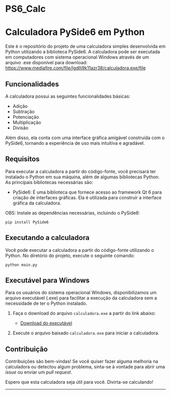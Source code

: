 # PS6_Calc

# Calculadora PySide6 em Python

Este é o repositório do projeto de uma calculadora simples desenvolvida em Python utilizando a biblioteca PySide6. A calculadora pode ser executada em computadores com sistema operacional Windows através de um arquivo .exe disponível para download:
https://www.mediafire.com/file/lgdllj9k11azr38/calculadora.exe/file

## Funcionalidades

A calculadora possui as seguintes funcionalidades básicas:
- Adição
- Subtração
- Potenciação
- Multiplicação
- Divisão

Além disso, ela conta com uma interface gráfica amigável construída com o PySide6, tornando a experiência de uso mais intuitiva e agradável.

## Requisitos

Para executar a calculadora a partir do código-fonte, você precisará ter instalado o Python em sua máquina, além de algumas bibliotecas Python. As principais bibliotecas necessárias são:
- PySide6: É uma biblioteca que fornece acesso ao framework Qt 6 para criação de interfaces gráficas. Ela é utilizada para construir a interface gráfica da calculadora.

OBS: Instale as dependências necessárias, incluindo o PySide6:

```
pip install PySide6
```

## Executando a calculadora

Você pode executar a calculadora a partir do código-fonte utilizando o Python. No diretório do projeto, execute o seguinte comando:

```
python main.py
```

## Executável para Windows

Para os usuários do sistema operacional Windows, disponibilizamos um arquivo executável (.exe) para facilitar a execução da calculadora sem a necessidade de ter o Python instalado.

1. Faça o download do arquivo `calculadora.exe` a partir do link abaixo:
   - [Download do executável](link_para_download)

2. Execute o arquivo baixado `calculadora.exe` para iniciar a calculadora.

## Contribuição

Contribuições são bem-vindas! Se você quiser fazer alguma melhoria na calculadora ou detectou algum problema, sinta-se à vontade para abrir uma *issue* ou enviar um *pull request*.

Espero que esta calculadora seja útil para você. Divirta-se calculando!

---
